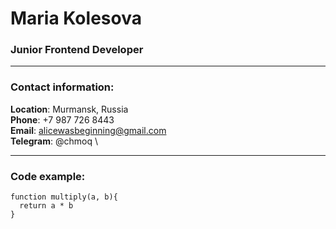# Maria Kolesova
### Junior Frontend Developer
***
### Contact information:
**Location**: Murmansk, Russia \
**Phone**: +7 987 726 8443 \
**Email**: alicewasbeginning@gmail.com \
**Telegram**: @chmoq \
***
### Code example:
```
function multiply(a, b){
  return a * b
}
```
